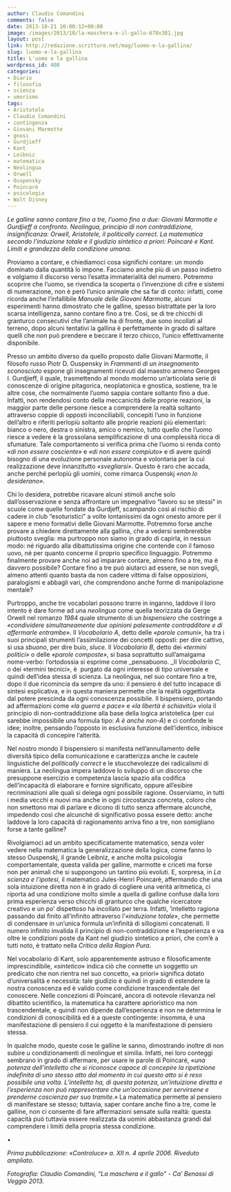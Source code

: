 ```yaml
---
author: Claudio Comandini
comments: false
date: 2013-10-21 10:00:12+00:00
image: /images/2013/10/la-maschera-e-il-gallo-678x381.jpg
layout: post
link: http://redazione.scritture.net/mag/luomo-e-la-gallina/
slug: luomo-e-la-gallina
title: L'uomo e la gallina
wordpress_id: 408
categories:
- Diario
- filosofia
- scienza
- umorismo
tags:
- Aristotele
- Claudio Comandini
- contingenza
- Giovani Marmotte
- gnosi
- Gurdjieff
- Kant
- Leibniz
- matematica
- Neolingua
- Orwell
- Ouspensky
- Poincaré
- psicologia
- Walt Disney
---
```


_Le galline sanno contare fino a tre, l’uomo fino a due: Giovani Marmotte e Gurdjieff a confronto. Neolingua, principio di non contraddizione, insignificanza: Orwell, Aristotele, il politically correct. La matematica secondo l’induzione totale e il giudizio sintetico a priori: Poincaré e Kant. Limiti e grandezza della condizione umana._



Proviamo a contare, e chiediamoci cosa significhi contare: un mondo dominato dalla quantità lo impone. Facciamo anche più di un passo indietro e volgiamo il discorso verso l’esatta immaterialità del numero. Potremmo scoprire che l’uomo, se rivendica la scoperta o l’invenzione di cifre e sistemi di numerazione, non è però l’unico animale che sa far di conto: infatti, come ricorda anche l’infallibile _Manuale delle Giovani Marmotte_, alcuni esperimenti hanno dimostrato che le galline, spesso bistrattate per la loro scarsa intelligenza, sanno contare fino a tre. Così, se di tre chicchi di granturco consecutivi che l’animale ha di fronte, due sono incollati al terreno, dopo alcuni tentativi la gallina è perfettamente in grado di saltare quelli che non può prendere e beccare il terzo chicco, l’unico effettivamente disponibile.

Presso un ambito diverso da quello proposto dalle Giovani Marmotte, il filosofo russo Piotr D. Ouspensky in _Frammenti di un insegnamento sconosciuto_ espone gli insegnamenti ricevuti dal maestro armeno Georges I. Gurdjieff, il quale, trasmettendo al mondo moderno un’articolata serie di conoscenze di origine pitagorica, neoplatonica e gnostica, sostiene, tra le altre cose, che normalmente l’uomo sappia contare soltanto fino a due. Infatti, non rendendosi conto della meccanicità delle proprie reazioni, la maggior parte delle persone riesce a comprendere la realtà soltanto attraverso coppie di opposti inconciliabili, concepiti l’uno in funzione dell’altro e riferiti perlopiù soltanto alle proprie reazioni più elementari: bianco o nero, destra o sinistra, amico o nemico, tutto quello che l’uomo riesce a vedere è la grossolana semplificazione di una complessità ricca di sfumature. Tale comportamento si verifica prima che l’uomo si renda conto _«di non essere cosciente»_ e _«di non essere compiuto»_ e di avere quindi bisogno di una evoluzione personale autonoma e volontaria per la cui realizzazione deve innanzitutto _«svegliarsi»_. Questo è raro che accada, anche perché perlopiù gli uomini, come rimarca Ouspenskj _«non lo desiderano»_.

Chi lo desidera, potrebbe ricavare alcuni stimoli anche solo dall’osservazione e senza affrontare un impegnativo “lavoro su se stessi” in scuole come quelle fondate da Gurdjeff, scampando così al rischio di cadere in club “esoturistici” a volte lontanissimi da ogni onesto amore per il sapere e meno formativi delle Giovani Marmotte. Potremmo forse anche provare a chiedere direttamente alla gallina, che a vedersi sembrerebbe piuttosto sveglia: ma purtroppo non siamo in grado di capirla, in nessun modo: né riguardo alla dibattutissima origine che contende con il famoso uovo, né per quanto concerne il proprio specifico linguaggio. Potremmo finalmente provare anche noi ad imparare contare, almeno fino a tre, ma è davvero possibile? Contare fino a tre può aiutarci ad essere, se non svegli, almeno attenti quanto basta da non cadere vittima di false opposizioni, paralogismi e abbagli vari, che comprendono anche forme di manipolazione mentale?

Purtroppo, anche tre vocabolari possono trarre in inganno, laddove il loro intento è dare forme ad una _neolingua_ come quella teorizzata da Gerge Orwell nel romanzo _1984_ quale strumento di un _bispensiero_ che costringe a _«condividere simultaneamente due opinioni palesemente contradditore e di affermarle entrambe»._ Il _Vocabolario A_, detto delle _«parole comuni»_, ha tra i suoi principali strumenti l’assimilazione dei concetti opposti: per dire cattivo, si usa _sbuono_, per dire buio, _sluce._ Il _Vocabolario B_, detto dei _«termini politici»_ o delle _«parole composte»_, si basa soprattutto sull’amalgama nome-verbo: l’ortodossia si esprime come _pensabuono. _Il _Vocabolario C_, o dei «termini tecnici», è  purgato da ogni interesse di tipo universale e quindi dell’idea stessa di scienza. La neolingua, nel suo contare fino a tre, dopo il due ricomincia da sempre da uno: il pensiero è del tutto incapace di sintesi esplicativa, e in questa maniera permette che la realtà oggettivata dal potere prescinda da ogni conoscenza possibile. Il bispensiero, portando ad affermazioni come _«la guerra e pace»_ e _«la libertà è schiavitù»_ viola il principio di non-contraddizione alla base della logica aristotelica (per cui sarebbe impossibile una formula tipo: _A è anche non-A_) e ci confonde le idee; inoltre, pensando l’opposto in esclusiva funzione dell’identico, inibisce la capacità di concepire l’alterità.

Nel nostro mondo il bispensiero si manifesta nell’annullamento delle diversità tipico della comunicazione e caratterizza anche le cautele linguistiche del _politically correct_ e le stucchevolezze dei radicalismi di maniera. La neolingua impera laddove lo sviluppo di un discorso che presuppone esercizio e competenza lascia spazio alla codifica dell’incapacità di elaborare e fornire significato, oppure all’esibire recriminazioni alle quali si delega ogni possibile ragione. Osserviamo, in tutti i media vecchi e nuovi ma anche in ogni circostanza concreta, coloro che non smettono mai di parlare e dicono di tutto senza affermare alcunché, impedendo così che alcunché di significativo possa essere detto: anche laddove la loro capacità di ragionamento arriva fino a tre, non somigliano forse a tante galline?

Rivolgiamoci ad un ambito specificatamente matematico, senza voler vedere nella matematica la generalizzazione della logica, come fanno lo stesso Ouspenskj, il grande Leibniz, e anche molta psicologia comportamentale, questa valida per galline, marmotte e criceti ma forse non per animali che si suppongono un tantino più evoluti. E, sorpresa, in _La scienza e l’ipotesi_, il matematico Jules-Henri Poincarè, affermando che una sola intuizione diretta non è in grado di cogliere una verità aritmetica, ci riporta ad una condizione molto simile a quella di galline confuse dalla loro prima esperienza verso chicchi di granturco che qualche ricercatore creativo e un po’ dispettoso ha incollato per terra. Infatti, ’intelletto ragiona passando dal finito all’infinito attraverso l’_«induzione totale»_, che permette di condensare in un’unica formula un’infinità di sillogismi concatenati. Il numero infinito invalida il principio di non-contraddizione e l’esperienza e va oltre le condizioni poste da Kant nel giudizio sintetico a priori, che com’è a tutti noto, è trattato nella _Critica della Ragion Pura_.

Nel vocabolario di Kant, solo apparentemente astruso e filosoficamente imprescindibile, _«sintetico_» indica ciò che connette un soggetto un predicato che non rientra nel suo concetto, «a priori» significa dotato d’universalità e necessità: tale giudizio è quindi in grado di estendere la nostra conoscenza ed è valido come condizione trascendentale del conoscere. Nelle concezioni di Poincaré, ancora di notevole rilevanza nel dibattito scientifico, la matematica ha carattere aprioristico ma non trascendentale, e quindi non dipende dall’esperienza e non ne determina le condizioni di conoscibilità ed è a queste contingente: insomma, è una manifestazione di pensiero il cui oggetto è la manifestazione di pensiero stessa.

In qualche modo, queste cose le galline le sanno, dimostrando inoltre di non subire u condizionamenti di neolingue et similia. Infatti, nei loro conteggi sembrano in grado di affermare, per usare le parole di Poincaré, «_una potenza dell’intelletto che si riconosce capace di concepire la ripetizione indefinita di uno stesso atto dal momento in cui questo atto si è reso possibile una volta. L’intelletto ha, di questa potenza, un’intuizione diretta e l’esperienza non può rappresentare che un’occasione per servirsene e prenderne coscienza per suo tramite.»_ La matematica permette al pensiero di manifestare se stesso; tuttavia, saper contare anche fino a tre, come le galline, non ci consente di fare affermazioni sensate sulla realtà: questa capacità può tuttavia essere realizzata da uomini abbastanza grandi dal comprendere i limiti della propria stessa condizione.

•

_Prima pubblicazione: «Controluce» a. XII n. 4 aprile 2006. Riveduto ampliato._

_Fotografia: Claudio Comandini, “La maschera e il gallo” - Ca’ Benassi di Veggio 2013._
